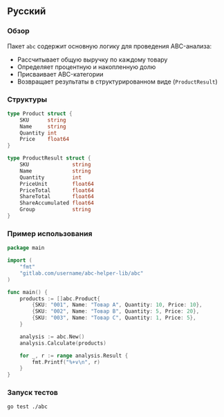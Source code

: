 ## Русский

### Обзор

Пакет `abc` содержит основную логику для проведения ABC-анализа:

- Рассчитывает общую выручку по каждому товару
- Определяет процентную и накопленную долю
- Присваивает ABC-категории
- Возвращает результаты в структурированном виде (`ProductResult`)

### Структуры

```go
type Product struct {
    SKU      string
    Name     string
    Quantity int
    Price    float64
}

type ProductResult struct {
    SKU              string
    Name             string
    Quantity         int
    PriceUnit        float64
    PriceTotal       float64
    ShareTotal       float64
    ShareAccumulated float64
    Group            string
}
```

### Пример использования

```go
package main

import (
    "fmt"
    "gitlab.com/username/abc-helper-lib/abc"
)

func main() {
    products := []abc.Product{
        {SKU: "001", Name: "Товар A", Quantity: 10, Price: 10},
        {SKU: "002", Name: "Товар B", Quantity: 5, Price: 20},
        {SKU: "003", Name: "Товар C", Quantity: 1, Price: 5},
    }

    analysis := abc.New()
    analysis.Calculate(products)

    for _, r := range analysis.Result {
        fmt.Printf("%+v\n", r)
    }
}
```

### Запуск тестов

```bash
go test ./abc
```
